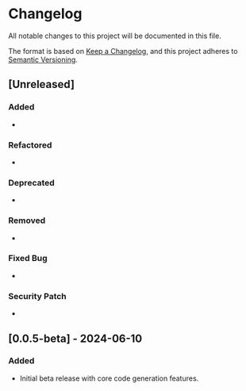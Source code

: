 # Changelog

All notable changes to this project will be documented in this file.

The format is based on [Keep a Changelog](https://keepachangelog.com/en/1.0.0/), and this project adheres to [Semantic Versioning](https://semver.org/spec/v2.0.0.html).

## [Unreleased]

### Added
- 
### Refactored
- 
### Deprecated
- 
### Removed
- 
### Fixed Bug
- 
### Security Patch
- 

## [0.0.5-beta] - 2024-06-10

### Added
- Initial beta release with core code generation features.